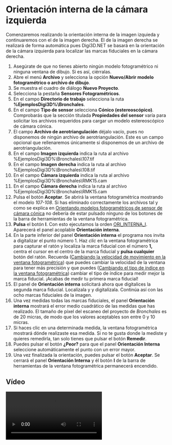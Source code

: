 # Orientación interna de la cámara izquierda

Comenzaremos realizando la orientación interna de la imagen izquieda y continuaremos con el de la imagen derecha. El de la imagen derecha se realizará de forma automática pues Digi3D.NET se basará en la orientación de la cámara izquierda para localizar las marcas fiduciales en la cámara derecha.

1. Asegúrate de que no tienes abierto ningún modelo fotogramétrico ni ninguna ventana de dibujo. Si es así, ciérralas.
2. Abre el menú **Archivo** y selecciona la opción **Nuevo/Abrir modelo fotogramétrico o archivo de dibujo**.
3. Se muestra el cuadro de diálogo **Nuevo Proyecto**.
4. Selecciona la pestaña **Sensores Fotogramétricos**.
5. En el campo **Directorio de trabajo** selecciona la ruta **%EjemplosDigi3D%\Bronchales**.
6. En el campo **Tipo de sensor** selecciona **Cónico \(estereoscópico\)**. Comprobarás que la sección titulada **Propiedades del sensor** varía para solicitar los archivos requeridos para cargar un modelo estereoscópico de cámara cónica.      
7. El campo **Archivo de aerotriangulación** déjalo vacío, pues no disponemos de ningún archivo de aerotriangulación. Este es un campo opcional que rellenaremos únicamente si disponemos de un archivo de aerotriangulación.
8. En el campo **Imagen izquierda** indica la ruta al archivo %EjemplosDigi3D%\Bronchales\107.tif
9. En el campo **Imagen derecha** indica la ruta al archivo %EjemplosDigi3D%\Bronchales\108.tif
10. En el campo **Cámara izquierda** indica la ruta al archivo %EjemplosDigi3D%\Bronchales\RMK15.cam
11. En el campo **Cámara derecha** indica la ruta al archivo %EjemplosDigi3D%\Bronchales\RMK15.cam
12. Pulsa el botón **Aceptar**. Se abrirá la ventana fotogramétrica mostrando el modelo _107-108_. Si has eliminado correctamente los archivos tal y como se explica en [Orientando modelos fotogramétricos de sensor de cámara cónica](/digi3d-net/primeros-pasos/comenzando-a-utilizar-digi3d.net/comenzando-con-la-ventana-fotogrametrica/sensor-camara-conica/untitled-11/orientacion-interna/OrientandoModelosFotogrametricosDeSensorDeCamaraConica.html) no debería de estar pulsado ninguno de los botones de la barra de herramientas de la ventana fotogramétrica.
13. **Pulsa** el botón **I**. Con esto ejecutamos la orden [ORI\_INTERNA\_I](/digi3d-net/primeros-pasos/comenzando-a-utilizar-digi3d.net/comenzando-con-la-ventana-fotogrametrica/sensor-camara-conica/untitled-11/orientacion-interna/ORI_INTERNA_I.html). Aparecerá el panel acoplable **Orientación interna**.
14. En la parte inferior del panel **Orientación interna** el programa nos invita a digitalizar el punto número 1. Haz _clic_ en la ventana fotogramétrica para capturar el ratón y localiza la marca fiducial con el número **1,** centra el cursor en el centro de la marca fiducial y **pulsa cualquier** botón del ratón. Recuerda \([Cambiando la velocidad de movimiento en la ventana fotogramétrica](/digi3d-net/primeros-pasos/comenzando-a-utilizar-digi3d.net/comenzando-con-la-ventana-fotogrametrica/sensor-camara-conica/untitled-11/orientacion-interna/CambiandoLaVelocidadDeMovimientoEnLaVentanaFotogram-trica.html)\) que puedes cambiar la velocidad de la ventana para tener más precisión y que puedes \([Cambiando el tipo de índice en la ventana fotogramétrica](/digi3d-net/primeros-pasos/comenzando-a-utilizar-digi3d.net/comenzando-con-la-ventana-fotogrametrica/sensor-camara-conica/untitled-11/orientacion-interna/CambiandoElTipoDeIndiceEnLaVentanaFotogrametrica.html)\) cambiar el tipo de índice para medir mejor la marca fiducial. ¡Acabas de medir tu primera marca fiducial!
15. El panel de **Orientación interna** solicitará ahora que digitalices la segunda marca fiducial. Localízala y y digitalízala. Continúa así con las ocho marcas fiduciales de la imagen.
16. Una vez medidas todas las marcas fiduciales, el panel **Orientación interna** mostrará el error medio cuadrático de las medidas que has realizado. El tamaño de píxel del escaneo del proyecto de _Bronchales_ es de 20 micras, de modo que los valores aceptables son entre 0 y 10 micras.
17. Si haces clic en una determinada medida, la ventana fotogramétrica mostrará dónde realizaste esa medida. Si no te gusta donde la mediste y quieres remedirla, tan solo tienes que pulsar el botón **Remedir**.
18. Puedes pulsar el botón **¿Peor?** para que el panel **Orientación Interna** seleccione automáticamente el punto con un error mayor.
19. Una vez finalizada la orientación, puedes pulsar el botón **Aceptar**. Se cerrará el panel **Orientación Interna** y él botón **I** de la barra de herramientas de la ventana fotogramétrica permanecerá encendido.

## Vídeo

<video controls>
    <source src="https://digi21.blob.core.windows.net/videos-ayuda/Orientacion%20interna%20de%20la%20camara%20izquierda.mp4" type="video/mp4">
</video>

